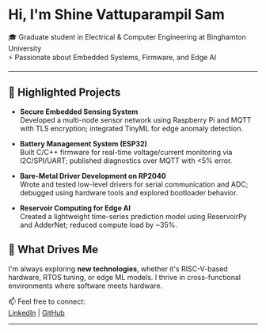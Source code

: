#  Hi, I'm Shine Vattuparampil Sam

🎓 Graduate student in Electrical & Computer Engineering at Binghamton University  
⚡ Passionate about Embedded Systems, Firmware, and Edge AI  

---
## 🧪 Highlighted Projects

- **Secure Embedded Sensing System**  
  Developed a multi-node sensor network using Raspberry Pi and MQTT with TLS encryption; integrated TinyML for edge anomaly detection.

- **Battery Management System (ESP32)**  
  Built C/C++ firmware for real-time voltage/current monitoring via I2C/SPI/UART; published diagnostics over MQTT with <5% error.

- **Bare-Metal Driver Development on RP2040**  
  Wrote and tested low-level drivers for serial communication and ADC; debugged using hardware tools and explored bootloader behavior.

- **Reservoir Computing for Edge AI**  
  Created a lightweight time-series prediction model using ReservoirPy and AdderNet; reduced compute load by ~35%.

## 🔎 What Drives Me

I'm always exploring **new technologies**, whether it's RISC-V-based hardware, RTOS tuning, or edge ML models. I thrive in cross-functional environments where software meets hardware.

📫 Feel free to connect:  
[LinkedIn](https://linkedin.com/in/shine-v-sam) | [GitHub](https://github.com/shinesvs)

---



<!--
**shinesvs/shinesvs** is a ✨ _special_ ✨ repository because its `README.md` (this file) appears on your GitHub profile.

Here are some ideas to get you started:

- 🔭 I’m currently working on ...
- 🌱 I’m currently learning ...
- 👯 I’m looking to collaborate on ...
- 🤔 I’m looking for help with ...
- 💬 Ask me about ...
- 📫 How to reach me: ...
- 😄 Pronouns: ...
- ⚡ Fun fact: ...
-->
